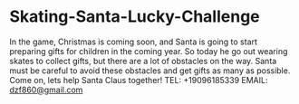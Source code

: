 # Skating-Santa-Lucky-Challenge
In the game, Christmas is coming soon, and Santa is going to start preparing gifts for children in the coming year. So today he go out wearing skates to collect gifts, but there are a lot of obstacles on the way. Santa must be careful to avoid these obstacles and get gifts as many as possible. Come on, lets help Santa Claus together!
TEL: +19096185339
EMAIL: dzf860@gmail.com
